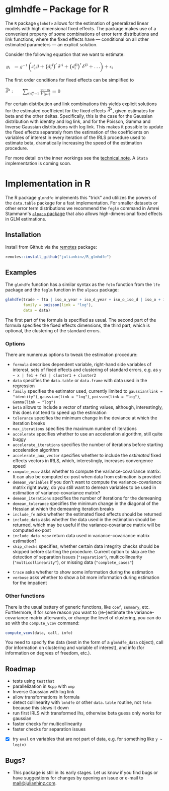 # glmhdfe – Package for R

The `R` package `glmhdfe` allows for the estimation of generalized linear models with high dimensional fixed effects. The package makes use of a convenient property of *some* combinations of error term distributions and link functions, where the fixed effects have — conditional on all other estimated parameters — an explicit solution.

Consider the following equation that we want to estimate:

![glm](resources/glm.png)

The first order conditions for fixed effects can be simplified to

![glm](resources/foc.png)

For certain distribution and link combinations this yields explicit solutions for the estimated coefficient for the fixed effects ![glm](resources/delta.png), given estimates for beta and the other deltas. Specifically, this is the case for the Gaussian distribution with identity and log link, and for the Poisson, Gamma and Inverse Gaussian distributions with log link. This makes it possible to update the fixed effects separately from the estimation of the coefficients on variables of interest in every iteration of the IRLS procedure used to estimate beta, dramatically increasing the speed of the estimation procedure.

For more detail on the inner workings see the [technical note](resources/glmhdfe_technical_note.pdf). A `Stata` implementation is coming soon.<!--For details on the `Stata` implementation consult the [Stata readme file](https://github.com/julianhinz/glmhdfe/Stata_glmhdfe).-->

# Implementation in R

The R package `glmhdfe` implements this "trick" and utilizes the powers of the `data.table` package for a fast implementation. For smaller datasets or other error term distributions we recommend the `feglm` command in Amrei Stammann's [`alpaca` package](https://github.com/amrei-stammann/alpaca) that also allows high-dimensional fixed effects in GLM estimations.

## Installation

Install from Github via the [remotes](https://remotes.r-lib.org) package:
```R
remotes::install_github("julianhinz/R_glmhdfe")
```

## Examples

The `glmhdfe` function has a similar syntax as the `felm` function from the `lfe` package and the `feglm` function in the `alpaca` package:
```R
glmhdfe(trade ~ fta | iso_o_year + iso_d_year + iso_o_iso_d | iso_o + iso_d + year,
        family = poisson(link = "log"),
        data = data)
```
The first part of the formula is specified as usual. The second part of the formula specifies the fixed effects dimensions, the third part, which is optional, the clustering of the standard errors.

### Options

There are numerous options to tweak the estimation procedure:

* `formula` describes dependent variable, right-hand side variables of interest, sets of fixed effects and clustering of standard errors, e.g. as `y ~ x | fe1 + fe2 | cluster1 + cluster2`
* `data` specifies the `data.table` or `data.frame` with data used in the regression
* `family` specifies the estimator used, currently limited to `gaussian(link = "identity")`, `gaussian(link = "log")`, `poisson(link = "log")`, `Gamma(link = "log")`
* `beta` allows to include a vector of starting values, although, interestingly, this does not tend to speed up the estimation
* `tolerance` specifies the minimum change in the deviance at which the iteration breaks
* `max_iterations` specifies the maximum number of iterations
* `accelerate` specifies whether to use an acceleration algorithm, still quite buggy
* `accelerate_iterations` specifies the number of iterations before starting acceleration algorithm
* `accelerate_aux_vector` specifies whether to include the *estimated* fixed effects vectors in IRLS, which, interestingly, increases convergence speed
* `compute_vcov` asks whether to compute the variance-covariance matrix. It can also be computed ex-post when data from estimation is provided
* `demean_variables` if you don't want to compute the variance-covariance matrix right away, do you still want to demean variables to be used in estimation of variance-covariance matrix?
* `demean_iterations` specifies the number of iterations for the demeaning
* `demean_tolerance` specifies the minimum change in the diagonal of the Hessian at which the demeaning iteration breaks
* `include_fe` asks whether the estimated fixed effects should be returned
* `include_data` asks whether the data used in the estimation should be returned, which may be useful if the variance-covariance matrix will be computed ex-post
* `include_data_vcov` return data used in variance-covariance matrix estimation?
* `skip_checks` specifies, whether certain data integrity checks should be skipped before starting the procedure. Current option to skip are the detection of separation issues (`"separation"`), multicollinearity (`"multicollinearity"`), or missing data (`"complete_cases"`)
<!--* `force_generic` doesn't do anything currently. In the (near) future this option asks, whether the usually much faster fixed effects separation in the estimation procedure should be prevented. This is sort of a convenience option in case one wants to estimate other, non-hardcoded family-link combinations. In most cases we would then recommend using the `feglm` command from the `alpaca` package instead.-->
* `trace` asks whether to show some information during the estimation
* `verbose` asks whether to show a bit more information during estimation for the impatient

### Other functions

There is the usual battery of generic functions, like `coef`, `summary`, etc. Furthermore, if for some reason you want to (re-)estimate the variance-covariance matrix afterwards, or change the level of clustering, you can do so with the `compute_vcov` command:
```R
compute_vcov(data, call, info)
```
You need to specify the data (best in the form of a `glmhdfe_data` object), call (for information on clustering and variable of interest), and info (for information on degrees of freedom, etc.).

## Roadmap
* tests using `testthat`
* parallelization in `Rcpp` with `omp`
* Inverse Gaussian with log link
* allow transformations in formula
* detect collinearity with `lmhdfe` or other `data.table` routine, not `felm` because this slows it down
* run first IRLS with transformed lhs, otherwise beta guess only works for gaussian
* faster checks for multicollinearity
* faster checks for separation issues
- [x] try `eval` on variables that are not part of data, e.g. for something like `y ~ log(x)`
<!--* fallback option for generic family-link combinations-->

## Bugs?

* This package is still in its early stages. Let us know if you find bugs or have suggestions for changes by opening an issue or e-mail to [mail@julianhinz.com](mailto:mail@julianhinz.com?subject=glmhdfe%20package).
